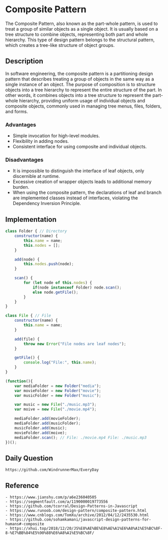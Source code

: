# Composite Pattern
The Composite Pattern, also known as the part-whole pattern, is used to treat a group of similar objects as a single object. It is usually based on a tree structure to combine objects, representing both part and whole hierarchy. This type of design pattern belongs to the structural pattern, which creates a tree-like structure of object groups.

## Description
In software engineering, the composite pattern is a partitioning design pattern that describes treating a group of objects in the same way as a single instance of an object. The purpose of composition is to structure objects into a tree hierarchy to represent the entire structure of the part. In other words, it combines objects into a tree structure to represent the part-whole hierarchy, providing uniform usage of individual objects and composite objects, commonly used in managing tree menus, files, folders, and forms.

### Advantages
* Simple invocation for high-level modules.
* Flexibility in adding nodes.
* Consistent interface for using composite and individual objects.

### Disadvantages
* It is impossible to distinguish the interface of leaf objects, only discernible at runtime.
* Excessive creation of wrapper objects leads to additional memory burden.
* When using the composite pattern, the declarations of leaf and branch are implemented classes instead of interfaces, violating the Dependency Inversion Principle.

## Implementation

```javascript
class Folder { // Directory
    constructor(name) {
        this.name = name;
        this.nodes = [];
    }

    add(node) {
        this.nodes.push(node);
    }

    scan() {
        for (let node of this.nodes) {
            if(node instanceof Folder) node.scan();
            else node.getFile();
        }
    }
}

class File { // File
    constructor(name) {
        this.name = name;
    }

    add(file) {
        throw new Error("File nodes are leaf nodes");
    }

    getFile() {
        console.log("File:", this.name);
    }
}

(function(){
    var mediaFolder = new Folder("media");
    var movieFolder = new Folder("movie");
    var musicFolder = new Folder("music");

    var music = new File("./music.mp3");
    var moive = new File("./movie.mp4");

    mediaFolder.add(movieFolder);
    mediaFolder.add(musicFolder);
    musicFolder.add(music);
    movieFolder.add(moive);
    mediaFolder.scan(); // File: ./movie.mp4 File: ./music.mp3
})();
```

## Daily Question

```
https://github.com/WindrunnerMax/EveryDay
```

## Reference
```
- https://www.jianshu.com/p/a6e236040505
- https://segmentfault.com/a/1190000019773556
- https://github.com/tcorral/Design-Patterns-in-Javascript
- https://www.runoob.com/design-pattern/composite-pattern.html
- https://www.cnblogs.com/TomXu/archive/2012/04/12/2435530.html
- https://github.com/sohamkamani/javascript-design-patterns-for-humans#-composite
- https://xhui.top/2018/12/20/JS%E8%AE%BE%E8%AE%A1%E6%A8%A1%E5%BC%8F-8-%E7%BB%84%E5%90%88%E6%A8%A1%E5%BC%8F/
```